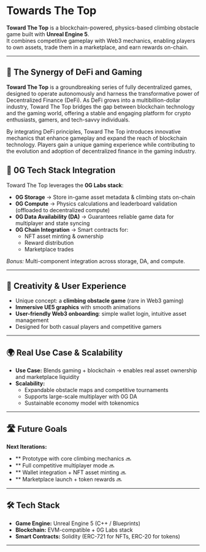 # Towards The Top

**Toward The Top** is a blockchain-powered, physics-based climbing obstacle game built with **Unreal Engine 5**.  
It combines competitive gameplay with Web3 mechanics, enabling players to own assets, trade them in a marketplace, and earn rewards on-chain.

---

## 🔗 The Synergy of DeFi and Gaming 
**Toward The Top** is a groundbreaking series of fully decentralized games, designed to operate autonomously and harness the transformative power of Decentralized Finance (DeFi). As DeFi grows into a multibillion-dollar industry, Toward The Top bridges the gap between blockchain technology and the gaming world, offering a stable and engaging platform for crypto enthusiasts, gamers, and tech-savvy individuals.

By integrating DeFi principles, Toward The Top introduces innovative mechanics that enhance gameplay and expand the reach of blockchain technology. Players gain a unique gaming experience while contributing to the evolution and adoption of decentralized finance in the gaming industry.

## 🔗 0G Tech Stack Integration 
Toward The Top leverages the **0G Labs stack**:
- **0G Storage** → Store in-game asset metadata & climbing stats on-chain  
- **0G Compute** → Physics calculations and leaderboard validation (offloaded to decentralized compute)  
- **0G Data Availability (DA)** → Guarantees reliable game data for multiplayer and state syncing  
- **0G Chain Integration** → Smart contracts for:
  - NFT asset minting & ownership  
  - Reward distribution  
  - Marketplace trades  

*Bonus:* Multi-component integration across storage, DA, and compute.

---

## 🎨 Creativity & User Experience 
- Unique concept: a **climbing obstacle game** (rare in Web3 gaming)  
- **Immersive UE5 graphics** with smooth animations  
- **User-friendly Web3 onboarding**: simple wallet login, intuitive asset management  
- Designed for both casual players and competitive gamers  

---

## 🌍 Real Use Case & Scalability 
- **Use Case:** Blends gaming + blockchain → enables real asset ownership and marketplace liquidity  
- **Scalability:**  
  - Expandable obstacle maps and competitive tournaments  
  - Supports large-scale multiplayer with 0G DA  
  - Sustainable economy model with tokenomics  

---

## 🛣 Future Goals 
**Next Iterations:**
- ** Prototype with core climbing mechanics 🔜  
- ** Full competitive multiplayer mode 🔜 
- ** Wallet integration + NFT asset minting 🔜   
- ** Marketplace launch + token rewards 🔜  

---

## 🛠 Tech Stack
- **Game Engine:** Unreal Engine 5 (C++ / Blueprints)  
- **Blockchain:** EVM-compatible + 0G Labs stack  
- **Smart Contracts:** Solidity (ERC-721 for NFTs, ERC-20 for tokens)  

---
